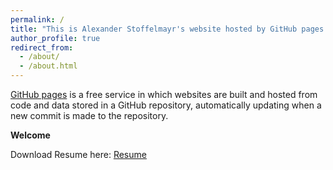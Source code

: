 ```yaml
---
permalink: /
title: "This is Alexander Stoffelmayr's website hosted by GitHub pages."
author_profile: true
redirect_from: 
  - /about/
  - /about.html
---
```


[GitHub pages](https://pages.github.com) is a free service in which websites are built and hosted from code and data stored in a GitHub repository, automatically updating when a new commit is made to the repository.

**Welcome**

Download Resume here:
[Resume](https://alexstoff.github.io/files/Alexander%20Stoffelmayr%20Resume.pdf)
